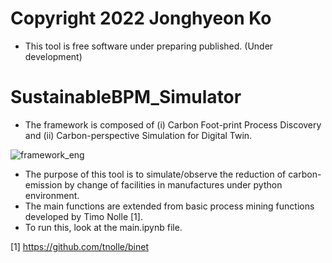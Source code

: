 # Copyright 2022 Jonghyeon Ko
- This tool is free software under preparing published. (Under development)

# SustainableBPM_Simulator
- The framework is composed of (i) Carbon Foot-print Process Discovery and (ii) Carbon-perspective Simulation for Digital Twin.

![framework_eng](https://user-images.githubusercontent.com/31530073/209848529-51d2d95a-ea5a-4595-b858-709750ebef37.png)


- The purpose of this tool is to simulate/observe the reduction of carbon-emission by change of facilities in manufactures under python environment.
- The main functions are extended from basic process mining functions developed by Timo Nolle [1].
- To run this, look at the main.ipynb file.

[1] https://github.com/tnolle/binet

